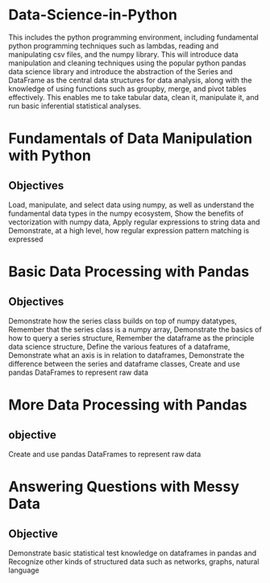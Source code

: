# Data-Science-in-Python
This includes the python programming environment, including fundamental python programming techniques such as lambdas, reading and manipulating csv files, and the numpy library. This will introduce data manipulation and cleaning techniques using the popular python pandas data science library and introduce the abstraction of the Series and DataFrame as the central data structures for data analysis, along with the knowledge of using functions such as groupby, merge, and pivot tables effectively. This enables me to take tabular data, clean it, manipulate it, and run basic inferential statistical analyses. 

# Fundamentals of Data Manipulation with Python

## Objectives
Load, manipulate, and select data using numpy, as well as understand the fundamental data types in the numpy ecosystem,
Show the benefits of vectorization with numpy data,
Apply regular expressions to string data and
Demonstrate, at a high level, how regular expression pattern matching is expressed

# Basic Data Processing with Pandas

## Objectives
Demonstrate how the series class builds on top of numpy datatypes,
Remember that the series class is a numpy array,
Demonstrate the basics of how to query a series structure,
Remember the dataframe as the principle data science structure,
Define the various features of a dataframe,
Demonstrate what an axis is in relation to dataframes,
Demonstrate the difference between the series and dataframe classes,
Create and use pandas DataFrames to represent raw data

# More Data Processing with Pandas

## objective
Create and use pandas DataFrames to represent raw data

# Answering Questions with Messy Data

## Objective
Demonstrate basic statistical test knowledge on dataframes in pandas and
Recognize other kinds of structured data such as networks, graphs, natural language



